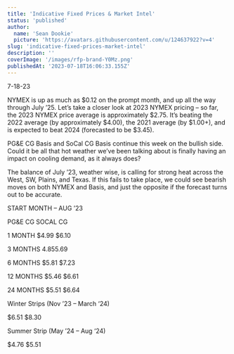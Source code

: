 ```yaml
---
title: 'Indicative Fixed Prices & Market Intel'
status: 'published'
author:
  name: 'Sean Dookie'
  picture: 'https://avatars.githubusercontent.com/u/124637922?v=4'
slug: 'indicative-fixed-prices-market-intel'
description: ''
coverImage: '/images/rfp-brand-Y0Mz.png'
publishedAt: '2023-07-18T16:06:33.155Z'
---
```


7-18-23

NYMEX is up as much as $0.12 on the prompt month, and up all the way through July ’25. Let’s take a closer look at 2023 NYMEX pricing – so far, the 2023 NYMEX price average is approximately $2.75. It’s beating the 2022 average (by approximately $4.00), the 2021 average (by $1.00+), and is expected to beat 2024 (forecasted to be $3.45).

PG&E CG Basis and SoCal CG Basis continue this week on the bullish side. Could it be all that hot weather we’ve been talking about is finally having an impact on cooling demand, as it always does?

The balance of July ’23, weather wise, is calling for strong heat across the West, SW, Plains, and Texas. If this fails to take place, we could see bearish moves on both NYMEX and Basis, and just the opposite if the forecast turns out to be accurate.

START MONTH – AUG ’23

PG&E CG SOCAL CG

1 MONTH $4.99 $6.10

3 MONTHS $4.85 $5.69

6 MONTHS $5.81 $7.23

12 MONTHS $5.46 $6.61

24 MONTHS $5.51 $6.64

Winter Strips (Nov ’23 – March ‘24)

$6.51 $8.30

Summer Strip (May ’24 – Aug ‘24)

$4.76 $5.51

